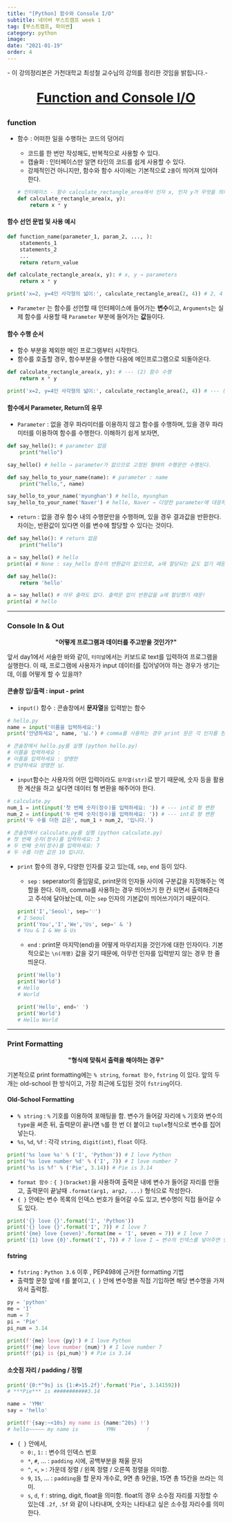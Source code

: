 ```yaml
---
title: "[Python] 함수와 Console I/O"
subtitle: 네이버 부스트캠프 week 1
tag: [부스트캠프, 파이썬]
category: python
image:
date: "2021-01-19"
order: 4
---
```


\- 이 강의정리본은 가천대학교 최성철 교수님의 강의를 정리한 것임을 밝힙니다.\-

<p align="center" style="font-size : 30px; font-weight: bold;"><U>Function and Console I/O</U></p>

### function

- 함수 : 어떠한 일을 수행하는 코드의 덩어리

  - 코드를 한 번만 작성해도, 반복적으로 사용할 수 있다.
  - 캡슐화 : 인터페이스만 알면 타인의 코드를 쉽게 사용할 수 있다.
  - 강제적인건 아니지만, 함수와 함수 사이에는 기본적으로 `2줄`이 띄어져 있어야 한다.

  ```python
  # 인터페이스 - 함수 calculate_rectangle_area에서 인자 x, 인자 y가 무엇을 의미하는지, 그리고 어떤 결과값을 반환하는지 → 즉 함수의 설명
  def calculate_rectangle_area(x, y):
      return x * y
  ```

#### 함수 선언 문법 및 사용 예시

```python
def function_name(parameter_1, param_2, ..., ):
    statements_1
    statements_2
    ...
    return return_value
```

```python
def calculate_rectangle_area(x, y): # x, y → parameters
    return x * y

print('x=2, y=4인 사각형의 넓이:', calculate_rectangle_area(2, 4)) # 2, 4 → arguments
```

- `Parameter` 는 함수를 선언할 때 인터페이스에 들어가는 **변수**이고, `Arguments`는 실제 함수를 사용할 때 `Parameter` 부분에 들어가는 **값**들이다.

#### 함수 수행 순서

- 함수 부분을 제외한 메인 프로그램부터 시작한다.
- 함수를 호출할 경우, 함수부분을 수행한 다음에 메인프로그램으로 되돌아온다.

```python
def calculate_rectangle_area(x, y): # --- (2) 함수 수행
    return x * y

print('x=2, y=4인 사각형의 넓이:', calculate_rectangle_area(2, 4)) # --- (1) 메인프로그램 수행 → 함수 호출--(2) → 출력
```

#### 함수에서 Parameter, Return의 유무

- `Parameter` : 없을 경우 파라미터를 이용하지 않고 함수를 수행하며, 있을 경우 파라미터를 이용하여 함수를 수행한다. 이해하기 쉽게 보자면,

```python
def say_hello(): # parameter 없음
    print("hello")

say_hello() # hello → parameter가 없으므로 고정된 형태의 수행문만 수행된다.

def say_hello_to_your_name(name): # parameter : name
    print("hello,", name)

say_hello_to_your_name('myunghan') # hello, myunghan
say_hello_to_your_name('Naver') # hello, Naver → 다양한 parameter에 대응하는 함수가 수행된다.
```

- `return` : 없을 경우 함수 내의 수행문만을 수행하며, 있을 경우 결과값을 반환한다. 차이는, 반환값이 있다면 이를 변수에 할당할 수 있다는 것이다.

```python
def say_hello(): # return 없음
    print("hello")

a = say_hello() # hello
print(a) # None : say_hello 함수의 반환값이 없으므로, a에 할당되는 값도 없기 때문이다.

def say_hello():
    return 'hello'

a = say_hello() # 아무 출력도 없다. 출력문 없이 반환값을 a에 할당했기 때문!
print(a) # hello
```

---

### Console In & Out

<p align="center" style="font_size:20px; font-weight:bold;">"어떻게 프로그램과 데이터를 주고받을 것인가?"</p>

앞서 day1에서 서술한 바와 같이, `터미널`에서는 키보드로 text를 입력하여 프로그램을 실행한다. 이 때, 프로그램에 사용자가 input 데이터를 집어넣어야 하는 경우가 생기는데, 이를 어떻게 할 수 있을까?

#### 콘솔창 입/출력 : input - print

- `input()` 함수 : 콘솔창에서 **문자열**을 입력받는 함수

```python
# hello.py
name = input('이름을 입력하세요:')
print('안녕하세요', name, '님.') # comma를 사용하는 경우 print 문은 각 인자를 한 칸 띄어쓰면서 연결하여 출력해준다.

# 콘솔창에서 hello.py를 실행 (python hello.py)
# 이름을 입력하세요 :
# 이름을 입력하세요 : 양명한
# 안녕하세요 양명한 님.
```

- `input`함수는 사용자의 어떤 입력이라도 `문자열(str)`로 받기 때문에, 숫자 등을 활용한 계산을 하고 싶다면 데이터 형 변환을 해주어야 한다.

```python
# calculate.py
num_1 = int(input('첫 번째 숫자(정수)를 입력하세요: ')) # --- int로 형 변환
num_2 = int(input('두 번째 숫자(정수)를 입력하세요: ')) # --- int로 형 변환
print('두 수를 더한 값은', num_1 + num_2, '입니다.')

# 콘솔창에서 calculate.py를 실행 (python calculate.py)
# 첫 번째 숫자(정수)를 입력하세요: 3
# 두 번째 숫자(정수)를 입력하세요: 7
# 두 수를 더한 값은 10 입니다.
```

- `print` 함수의 경우, 다양한 인자를 갖고 있는데, `sep`, `end` 등이 있다.

  - `sep` : seperator의 줄임말로, print문의 인자들 사이에 구분값을 지정해주는 역할을 한다. 아까, comma를 사용하는 경우 띄어쓰기 한 칸 되면서 출력해준다고 주석에 달아놨는데, 이는 `sep` 인자의 기본값이 띄어쓰기이기 때문이다.

  ```python
  print('I','Seoul', sep='♡')
  # I♡Seoul
  print('You','I','We','Us', sep=' & ')
  # You & I & We & Us
  ```

  - `end` : print문 마지막(end)을 어떻게 마무리지을 것인가에 대한 인자이다. 기본적으로는 `\n(개행)` 값을 갖기 때문에, 아무런 인자를 입력받지 않는 경우 한 줄 띄운다.

  ```python
  print('Hello')
  print('World')
  # Hello
  # World

  print('Hello', end=' ')
  print('World')
  # Hello World
  ```

---

### Print Formatting

<p align="center" style="font_size:20px; font-weight:bold;">"형식에 맞춰서 출력을 해야하는 경우"</p>

기본적으로 print formatting에는 `% string`, `format 함수`, `fstring` 이 있다. 앞의 두 개는 old-school 한 방식이고, 가장 최근에 도입된 것이 `fstring`이다.

#### Old-School Formatting

- `% string` : `%` 기호를 이용하여 포매팅을 함. 변수가 들어갈 자리에 `%` 기호와 변수의 `type`을 써준 뒤, 출력문이 끝나면 `%`를 한 번 더 붙이고 `tuple`형식으로 변수를 집어넣는다.
- `%s`, `%d`, `%f` : 각각 `string`, `digit(int)`, `float` 이다.

```python
print('%s love %s' % ('I', 'Python')) # I love Python
print('%s love number %d' % ('I', 7)) # I love number 7
print('%s is %f' % ('Pie', 3.14)) # Pie is 3.14
```

- `format 함수` : `{ }(bracket)`을 사용하여 출력문 내에 변수가 들어갈 자리를 만들고, 출력문이 끝날때 `.format(arg1, arg2, ...)` 형식으로 작성한다.
- `{ }` 안에는 변수 목록의 인덱스 번호가 들어갈 수도 있고, 변수명이 직접 들어갈 수도 있다.

```python
print('{} love {}'.format('I', 'Python'))
print('{} love {}'.format('I', 7)) # I love 7
print('{me} love {seven}'.format(me = 'I', seven = 7)) # I love 7
print('{1} love {0}'.format('I', 7)) # 7 love I → 변수의 인덱스를 넣어주면 인덱스에 맞춰서 출력함.
```

#### fstring

- `fstring` : `Python 3.6` 이후 , PEP498에 근거한 formatting 기법
- 출력할 문장 앞에 `f`를 붙이고, `{ }` 안에 변수명을 직접 기입하면 해당 변수명을 가져와서 출력함.

```python
py = 'python'
me = 'I'
num = 7
pi = 'Pie'
pi_num = 3.14

print(f'{me} love {py}') # I love Python
print(f'{me} love number {num}') # I love number 7
print(f'{pi} is {pi_num}') # Pie is 3.14
```

#### 소숫점 자리 / padding / 정렬

```python
print('{0:*^9s} is {1:#>15.2f}'.format('Pie', 3.141592))
# ***Pie*** is ###########3.14

name = 'YMH'
say = 'hello'

print(f'{say:~<10s} my name is {name:^20s} !')
# hello~~~~~ my name is         YMH          !
```

- `{ }` 안에서,
  - `0:`, `1:` : 변수의 인덱스 번호
  - `*`, `#`, ... : `padding` 시에, 공백부분을 채울 문자
  - `^`, `<`, `>` : 가운데 정렬 / 왼쪽 정렬 / 오른쪽 정렬을 의미함.
  - `9`, `15`, ... : `padding`을 할 문자 개수로, 9면 총 9칸을, 15면 총 15칸을 쓰라는 의미.
  - `s`, `d`, `f` : string, digit, float을 의미함. float의 경우 소수점 자리를 지정할 수 있는데 `.2f`, `.5f` 와 같이 나타내며, 숫자는 나타내고 싶은 소수점 자리수를 의미한다.
